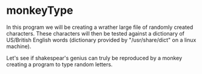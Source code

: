# monkeyType

In this program we will be creating a wrather large file of randomly created characters. These characters will then be tested against a dictionary of US/British English words (dictionary provided by "/usr/share/dict" on a linux machine). 

Let's see if shakespear's genius can truly be reproduced by a monkey creating a program to type random letters.

